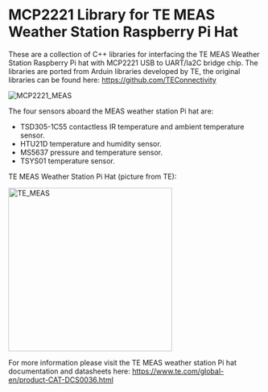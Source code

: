 # MCP2221 Library for TE MEAS Weather Station Raspberry Pi Hat
These are a collection of C++ libraries for interfacing the TE MEAS Weather Station Raspberry Pi hat with MCP2221 USB to UART/Ia2C bridge chip. The libraries are ported from Arduin libraries developed by TE, the original libraries can be found here: https://github.com/TEConnectivity

![MCP2221_MEAS](https://user-images.githubusercontent.com/8460504/96188790-2cb80a80-0ef4-11eb-977c-e719eeb9de13.jpg)

The four sensors aboard the MEAS weather station Pi hat are:
- TSD305-1C55 contactless IR temperature and ambient temperature sensor.
- HTU21D temperature and humidity sensor.
- MS5637 pressure and temperature sensor.
- TSYS01 temperature sensor.

TE MEAS Weather Station Pi Hat (picture from TE):

<img width="325" alt="TE_MEAS" src="https://user-images.githubusercontent.com/8460504/96186214-f5dff580-0eef-11eb-90e6-bbea7e9cdeac.png">

For more information please visit the TE MEAS weather station Pi hat documentation and datasheets here: https://www.te.com/global-en/product-CAT-DCS0036.html

